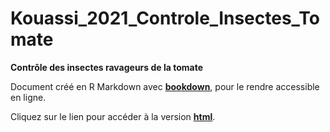 
# Kouassi_2021_Controle_Insectes_Tomate

**Contrôle des insectes ravageurs de la tomate**

Document créé en R Markdown avec [**bookdown**](https://github.com/rstudio/bookdown), pour le rendre accessible en ligne.

Cliquez sur le lien pour accéder à la version [**html**](https://rgoals.github.io/Kouassi_2021_Controle_Insectes_Tomate/).